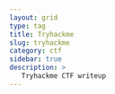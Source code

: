 ```yaml
---
layout: grid
type: tag
title: Tryhackme
slug: tryhackme
category: ctf
sidebar: true
description: >
   Tryhackme CTF writeup
---
```

